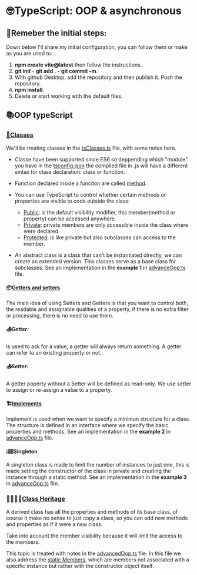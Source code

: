 # 🤓TypeScript: OOP & asynchronous

## 👀Remeber the initial steps:
Down below I'll share my initial configuration, you can follow them or make as you are used to.
1. **npm create vite@latest** then follow the instructions.
2. **git init** - **git add .** - **git commit -m**.
3. With github Desktop, add the repository and then publish it. Push the repository.
4. **npm install**.
5. Delete or start working with the default files.

## 📚OOP typeScript
### [🔖Classes](https://www.typescriptlang.org/docs/handbook/2/classes.html#handbook-content)
We'll be treating classes in the [tsClasses.ts](./src/tsClasses.ts) file, with some notes here.
- Classe have been supported since ES6 so deppending which "module" you have in the [tsconfig.json](./tsconfig.json) the compiled file in .js will have a different sintax for class declaration: class or function.
- Function declared inside a funciton are called [method](https://www.typescriptlang.org/docs/handbook/2/classes.html#methods).
- You can use TypeScript to control whether certain methods or properties are visible to code outside the class:
  -  [Public](https://www.typescriptlang.org/docs/handbook/2/classes.html#public): is the default visibility modifier, this member(method or property) can be accessed anywhere.
  - [Private](https://www.typescriptlang.org/docs/handbook/2/classes.html#private): private members are only accessible inside the class where were declared.
  - [Protected](https://www.typescriptlang.org/docs/handbook/2/classes.html#protected): is like private but also subclasses can access to the member.

- An abstract class is a class that can't be instantiated directly, we can create an extended version. This classes serve as a base class for subclasses. See an implementation in the **example 1** in [advanceOop.ts](./src/advanceOop.ts) file.

#### 📦[Getters and setters](https://www.typescriptlang.org/docs/handbook/2/classes.html#getters--setters)

The main idea of using Setters and Getters is that you want to control both, the readable and assignable qualities of a property, if there is no extra filter or processing, there is no need to use them.

##### 📤Getter:
Is used to ask for a value, a getter will always return something. A getter can refer to an existing property or not.

##### 📥Setter:
A getter poperty without a Setter will be defined as read-only. We use setter to assign or re-assign a value to a property.

#### 🏗[Implements](https://www.typescriptlang.org/docs/handbook/2/classes.html#implements-clauses)
Implement is used when we want to specify a minimun structure for a class. The structure is defined in an interface where we specify the basic properties and methods. See an implementation in the **example 2** in [advanceOop.ts](./src/advanceOop.ts) file.

#### 👆🏽Singleton
A singleton class is made to limit the number of instances to just one, this is made setting the constructor of the class in private and creating the instance through a static method. See an implementation in the **example 3** in [advanceOop.ts](./src/advanceOop.ts) file.

### 👨‍👩‍👧‍👦[Class Heritage](https://www.typescriptlang.org/docs/handbook/2/classes.html#class-heritage)

A derived class has all the properties and methods of its base class, of course it make no sense to just copy a class, so you can add new methods and properties as if it were a new class.

Take into account the member visibility because it will limit the access to the members.

This topic is treated with notes in the [advancedOop.ts](./src/advanceOop.ts) file. In this file we also address the [static Members](https://www.typescriptlang.org/docs/handbook/2/classes.html#static-members), which are members not associated with a specific instance but rather with the constructor object itself.